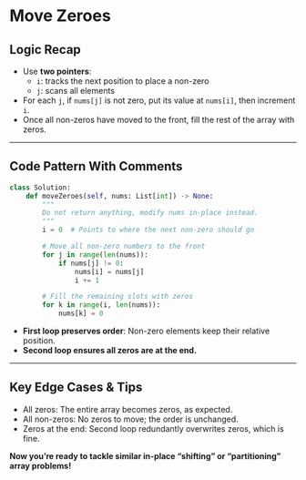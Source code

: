 # Move Zeroes 

## **Logic Recap**
- Use **two pointers**:
    - `i`: tracks the next position to place a non-zero
    - `j`: scans all elements
- For each `j`, if `nums[j]` is not zero, put its value at `nums[i]`, then increment `i`.
- Once all non-zeros have moved to the front, fill the rest of the array with zeros.

---

## **Code Pattern With Comments**

```py
class Solution:
    def moveZeroes(self, nums: List[int]) -> None:
        """
        Do not return anything, modify nums in-place instead.
        """
        i = 0  # Points to where the next non-zero should go

        # Move all non-zero numbers to the front
        for j in range(len(nums)):
            if nums[j] != 0:
                nums[i] = nums[j]
                i += 1

        # Fill the remaining slots with zeros
        for k in range(i, len(nums)):
            nums[k] = 0
```

- **First loop preserves order**: Non-zero elements keep their relative position.
- **Second loop ensures all zeros are at the end.**

---

## **Key Edge Cases & Tips**
- All zeros: The entire array becomes zeros, as expected.
- All non-zeros: No zeros to move; the order is unchanged.
- Zeros at the end: Second loop redundantly overwrites zeros, which is fine.

**Now you’re ready to tackle similar in-place “shifting” or “partitioning” array problems!**
